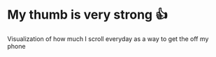 # My thumb is very strong 👍
Visualization of how much I scroll everyday as a way to get the off my phone
